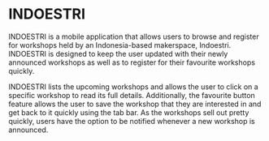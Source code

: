 # INDOESTRI
INDOESTRI is a mobile application that allows users to browse and register for workshops held by an Indonesia-based makerspace, Indoestri. INDOESTRI is designed to keep the user updated with their newly announced workshops as well as to register for their favourite workshops quickly.

INDOESTRI lists the upcoming workshops and allows the user to click on a specific workshop to read its full details. Additionally, the favourite button feature allows the user to save the workshop that they are interested in and get back to it quickly using the tab bar. As the workshops sell out pretty quickly, users have the option to be notified whenever a new workshop is announced.
